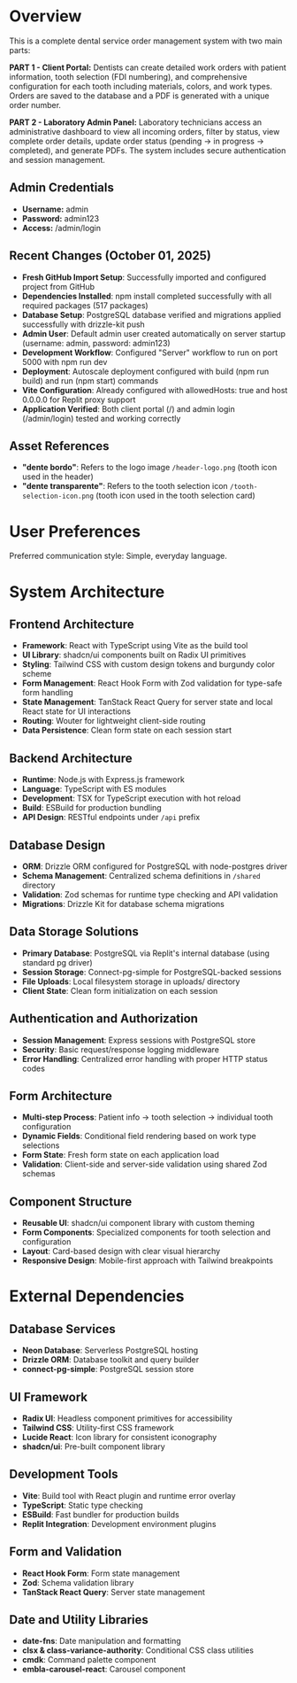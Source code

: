 # Overview

This is a complete dental service order management system with two main parts:

**PART 1 - Client Portal:** Dentists can create detailed work orders with patient information, tooth selection (FDI numbering), and comprehensive configuration for each tooth including materials, colors, and work types. Orders are saved to the database and a PDF is generated with a unique order number.

**PART 2 - Laboratory Admin Panel:** Laboratory technicians access an administrative dashboard to view all incoming orders, filter by status, view complete order details, update order status (pending → in progress → completed), and generate PDFs. The system includes secure authentication and session management.

## Admin Credentials
- **Username:** admin
- **Password:** admin123
- **Access:** /admin/login

## Recent Changes (October 01, 2025)
- **Fresh GitHub Import Setup**: Successfully imported and configured project from GitHub
- **Dependencies Installed**: npm install completed successfully with all required packages (517 packages)
- **Database Setup**: PostgreSQL database verified and migrations applied successfully with drizzle-kit push
- **Admin User**: Default admin user created automatically on server startup (username: admin, password: admin123)
- **Development Workflow**: Configured "Server" workflow to run on port 5000 with npm run dev
- **Deployment**: Autoscale deployment configured with build (npm run build) and run (npm start) commands
- **Vite Configuration**: Already configured with allowedHosts: true and host 0.0.0.0 for Replit proxy support
- **Application Verified**: Both client portal (/) and admin login (/admin/login) tested and working correctly

## Asset References
- **"dente bordo"**: Refers to the logo image `/header-logo.png` (tooth icon used in the header)
- **"dente transparente"**: Refers to the tooth selection icon `/tooth-selection-icon.png` (tooth icon used in the tooth selection card)

# User Preferences

Preferred communication style: Simple, everyday language.

# System Architecture

## Frontend Architecture
- **Framework**: React with TypeScript using Vite as the build tool
- **UI Library**: shadcn/ui components built on Radix UI primitives
- **Styling**: Tailwind CSS with custom design tokens and burgundy color scheme
- **Form Management**: React Hook Form with Zod validation for type-safe form handling
- **State Management**: TanStack React Query for server state and local React state for UI interactions
- **Routing**: Wouter for lightweight client-side routing
- **Data Persistence**: Clean form state on each session start

## Backend Architecture
- **Runtime**: Node.js with Express.js framework
- **Language**: TypeScript with ES modules
- **Development**: TSX for TypeScript execution with hot reload
- **Build**: ESBuild for production bundling
- **API Design**: RESTful endpoints under `/api` prefix

## Database Design
- **ORM**: Drizzle ORM configured for PostgreSQL with node-postgres driver
- **Schema Management**: Centralized schema definitions in `/shared` directory
- **Validation**: Zod schemas for runtime type checking and API validation
- **Migrations**: Drizzle Kit for database schema migrations

## Data Storage Solutions
- **Primary Database**: PostgreSQL via Replit's internal database (using standard pg driver)
- **Session Storage**: Connect-pg-simple for PostgreSQL-backed sessions
- **File Uploads**: Local filesystem storage in uploads/ directory
- **Client State**: Clean form initialization on each session

## Authentication and Authorization
- **Session Management**: Express sessions with PostgreSQL store
- **Security**: Basic request/response logging middleware
- **Error Handling**: Centralized error handling with proper HTTP status codes

## Form Architecture
- **Multi-step Process**: Patient info → tooth selection → individual tooth configuration
- **Dynamic Fields**: Conditional field rendering based on work type selections
- **Form State**: Fresh form state on each application load
- **Validation**: Client-side and server-side validation using shared Zod schemas

## Component Structure
- **Reusable UI**: shadcn/ui component library with custom theming
- **Form Components**: Specialized components for tooth selection and configuration
- **Layout**: Card-based design with clear visual hierarchy
- **Responsive Design**: Mobile-first approach with Tailwind breakpoints

# External Dependencies

## Database Services
- **Neon Database**: Serverless PostgreSQL hosting
- **Drizzle ORM**: Database toolkit and query builder
- **connect-pg-simple**: PostgreSQL session store

## UI Framework
- **Radix UI**: Headless component primitives for accessibility
- **Tailwind CSS**: Utility-first CSS framework
- **Lucide React**: Icon library for consistent iconography
- **shadcn/ui**: Pre-built component library

## Development Tools
- **Vite**: Build tool with React plugin and runtime error overlay
- **TypeScript**: Static type checking
- **ESBuild**: Fast bundler for production builds
- **Replit Integration**: Development environment plugins

## Form and Validation
- **React Hook Form**: Form state management
- **Zod**: Schema validation library
- **TanStack React Query**: Server state management

## Date and Utility Libraries
- **date-fns**: Date manipulation and formatting
- **clsx & class-variance-authority**: Conditional CSS class utilities
- **cmdk**: Command palette component
- **embla-carousel-react**: Carousel component